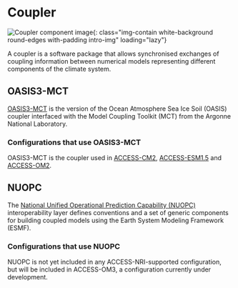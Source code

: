 # Coupler

![Coupler component image](/assets/component-logos/component-maps/coupler-component-map.png){: class="img-contain white-background round-edges with-padding intro-img" loading="lazy"}

A coupler is a software package that allows synchronised exchanges of coupling information between numerical models representing different components of the climate system.

## OASIS3-MCT

[OASIS3-MCT](https://oasis.cerfacs.fr/en/OASIS3-MCT) is the version of the Ocean Atmosphere Sea Ice Soil (OASIS) coupler interfaced with the Model Coupling Toolkit (MCT) from the Argonne National Laboratory. 

### Configurations that use OASIS3-MCT
OASIS3-MCT is the coupler used in [ACCESS-CM2](/models/configurations/access-cm#access-cm2), [ACCESS-ESM1.5](/models/configurations/access-esm#access-esm15) and [ACCESS-OM2](/models/configurations/access-om#access-om2).

## NUOPC

The [National Unified Operational Prediction Capability (NUOPC)](https://earthsystemmodeling.org/nuopc/) interoperability layer defines conventions and a set of generic components for building coupled models using the Earth System Modeling Framework (ESMF).

### Configurations that use NUOPC
NUOPC is not yet included in any ACCESS-NRI-supported configuration, but will be included in ACCESS-OM3, a configuration currently under development.

